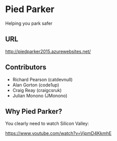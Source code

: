 # Pied Parker

Helping you park safer

## URL

http://piedparker2015.azurewebsites.net/

## Contributors

* Richard Pearson (catdevnull)
* Alan Gorton (code1up)
* Craig Reay (craigcsruk)
* Julian Monono (JMonono)

## Why Pied Parker?

You clearly need to watch Silicon Valley: 

https://www.youtube.com/watch?v=VjpmD4KkmhE